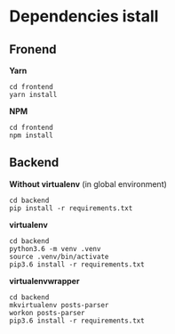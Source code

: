 # Dependencies istall

## Fronend

**Yarn** 

```
cd frontend 
yarn install
```

**NPM**
```
cd frontend 
npm install
```

## Backend

**Without virtualenv** (in global environment)
```
cd backend
pip install -r requirements.txt
```

**virtualenv**
```
cd backend
python3.6 -m venv .venv
source .venv/bin/activate
pip3.6 install -r requirements.txt
```

**virtualenvwrapper**
```
cd backend
mkvirtualenv posts-parser
workon posts-parser
pip3.6 install -r requirements.txt
```
